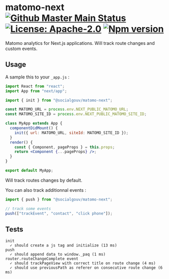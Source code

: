 # matomo-next <a href="https://github.com/SocialGouv/matomo-next/workflows/main/"><img src="https://github.com/SocialGouv/matomo-next/workflows/main/badge.svg" alt="Github Master Main Status"></a> <a href="https://opensource.org/licenses/Apache-2.0"><img src="https://img.shields.io/badge/License-Apache--2.0-yellow.svg" alt="License: Apache-2.0"></a> <a href="https://www.npmjs.com/package/@socialgouv/matomo-next"><img src="https://img.shields.io/npm/v/@socialgouv/matomo-next.svg" alt="Npm version"></a>

Matomo analytics for Next.js applications. Will track route changes and custom events.

## Usage

A sample this to your `_app.js` :

```jsx
import React from "react";
import App from "next/app";

import { init } from "@socialgouv/matomo-next";

const MATOMO_URL = process.env.NEXT_PUBLIC_MATOMO_URL;
const MATOMO_SITE_ID = process.env.NEXT_PUBLIC_MATOMO_SITE_ID;

class MyApp extends App {
  componentDidMount() {
    init({ url: MATOMO_URL, siteId: MATOMO_SITE_ID });
  }
  render() {
    const { Component, pageProps } = this.props;
    return <Component {...pageProps} />;
  }
}

export default MyApp;
```

Will track routes changes by default.

You can also track additionnal events :

```js
import { push } from "@socialgouv/matomo-next";

// track some events
push(["trackEvent", "contact", "click phone"]);
```

## Tests

```
init
  ✓ should create a js tag and initialize (13 ms)
push
  ✓ should append data to window._paq (1 ms)
router.routeChangeComplete event
  ✓ should trackPageView with correct title on route change (4 ms)
  ✓ should use previousPath as referer on consecutive route change (6 ms)
```
